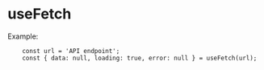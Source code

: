 # useFetch

Example:
```
    const url = 'API endpoint';
    const { data: null, loading: true, error: null } = useFetch(url);
```